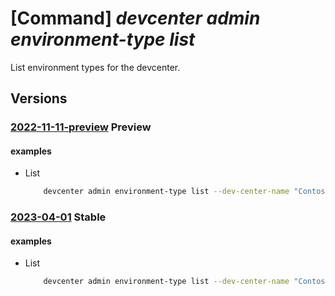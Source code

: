 # [Command] _devcenter admin environment-type list_

List environment types for the devcenter.

## Versions

### [2022-11-11-preview](/Resources/mgmt-plane/L3N1YnNjcmlwdGlvbnMve30vcmVzb3VyY2Vncm91cHMve30vcHJvdmlkZXJzL21pY3Jvc29mdC5kZXZjZW50ZXIvZGV2Y2VudGVycy97fS9lbnZpcm9ubWVudHR5cGVz/2022-11-11-preview.xml) **Preview**

<!-- mgmt-plane /subscriptions/{}/resourcegroups/{}/providers/microsoft.devcenter/devcenters/{}/environmenttypes 2022-11-11-preview -->

#### examples

- List
    ```bash
        devcenter admin environment-type list --dev-center-name "Contoso" --resource-group "rg1"
    ```

### [2023-04-01](/Resources/mgmt-plane/L3N1YnNjcmlwdGlvbnMve30vcmVzb3VyY2Vncm91cHMve30vcHJvdmlkZXJzL21pY3Jvc29mdC5kZXZjZW50ZXIvZGV2Y2VudGVycy97fS9lbnZpcm9ubWVudHR5cGVz/2023-04-01.xml) **Stable**

<!-- mgmt-plane /subscriptions/{}/resourcegroups/{}/providers/microsoft.devcenter/devcenters/{}/environmenttypes 2023-04-01 -->

#### examples

- List
    ```bash
        devcenter admin environment-type list --dev-center-name "Contoso" --resource-group "rg1"
    ```
